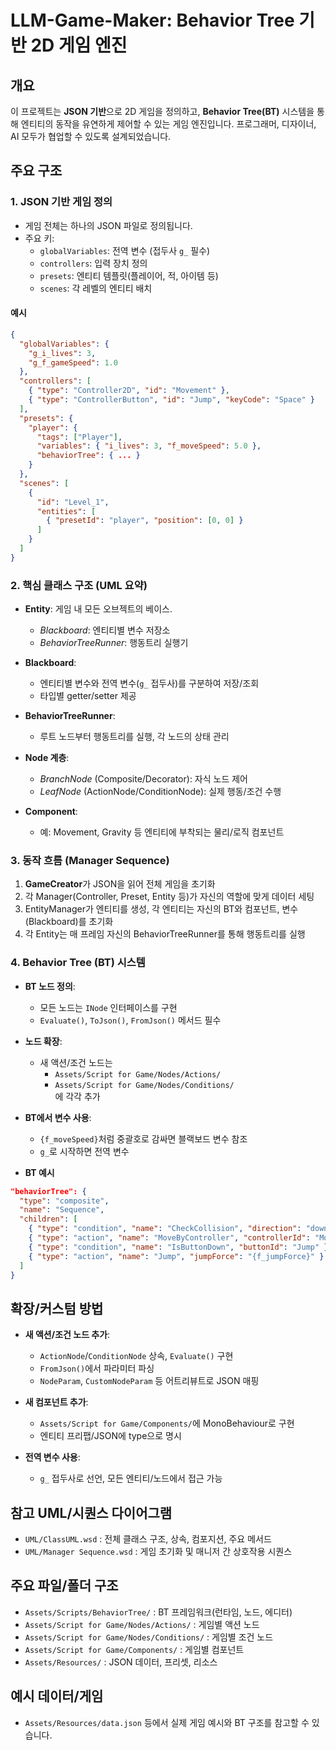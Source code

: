 # LLM-Game-Maker: Behavior Tree 기반 2D 게임 엔진

## 개요

이 프로젝트는 **JSON 기반**으로 2D 게임을 정의하고, **Behavior Tree(BT)** 시스템을 통해 엔티티의 동작을 유연하게 제어할 수 있는 게임 엔진입니다. 프로그래머, 디자이너, AI 모두가 협업할 수 있도록 설계되었습니다.


## 주요 구조

### 1. JSON 기반 게임 정의

- 게임 전체는 하나의 JSON 파일로 정의됩니다.
- 주요 키:
  - `globalVariables`: 전역 변수 (접두사 `g_` 필수)
  - `controllers`: 입력 장치 정의
  - `presets`: 엔티티 템플릿(플레이어, 적, 아이템 등)
  - `scenes`: 각 레벨의 엔티티 배치

#### 예시

```json
{
  "globalVariables": {
    "g_i_lives": 3,
    "g_f_gameSpeed": 1.0
  },
  "controllers": [
    { "type": "Controller2D", "id": "Movement" },
    { "type": "ControllerButton", "id": "Jump", "keyCode": "Space" }
  ],
  "presets": {
    "player": {
      "tags": ["Player"],
      "variables": { "i_lives": 3, "f_moveSpeed": 5.0 },
      "behaviorTree": { ... }
    }
  },
  "scenes": [
    {
      "id": "Level_1",
      "entities": [
        { "presetId": "player", "position": [0, 0] }
      ]
    }
  ]
}
```


### 2. 핵심 클래스 구조 (UML 요약)

- **Entity**: 게임 내 모든 오브젝트의 베이스.  
  - *Blackboard*: 엔티티별 변수 저장소
  - *BehaviorTreeRunner*: 행동트리 실행기

- **Blackboard**:  
  - 엔티티별 변수와 전역 변수(`g_` 접두사)를 구분하여 저장/조회
  - 타입별 getter/setter 제공

- **BehaviorTreeRunner**:  
  - 루트 노드부터 행동트리를 실행, 각 노드의 상태 관리

- **Node 계층**:  
  - *BranchNode* (Composite/Decorator): 자식 노드 제어
  - *LeafNode* (ActionNode/ConditionNode): 실제 행동/조건 수행

- **Component**:  
  - 예: Movement, Gravity 등 엔티티에 부착되는 물리/로직 컴포넌트


### 3. 동작 흐름 (Manager Sequence)

1. **GameCreator**가 JSON을 읽어 전체 게임을 초기화
2. 각 Manager(Controller, Preset, Entity 등)가 자신의 역할에 맞게 데이터 세팅
3. EntityManager가 엔티티를 생성, 각 엔티티는 자신의 BT와 컴포넌트, 변수(Blackboard)를 초기화
4. 각 Entity는 매 프레임 자신의 BehaviorTreeRunner를 통해 행동트리를 실행


### 4. Behavior Tree (BT) 시스템

- **BT 노드 정의**:  
  - 모든 노드는 `INode` 인터페이스를 구현
  - `Evaluate()`, `ToJson()`, `FromJson()` 메서드 필수

- **노드 확장**:  
  - 새 액션/조건 노드는  
    - `Assets/Script for Game/Nodes/Actions/`  
    - `Assets/Script for Game/Nodes/Conditions/`  
    에 각각 추가

- **BT에서 변수 사용**:  
  - `{f_moveSpeed}`처럼 중괄호로 감싸면 블랙보드 변수 참조
  - `g_`로 시작하면 전역 변수

- **BT 예시**
```json
"behaviorTree": {
  "type": "composite",
  "name": "Sequence",
  "children": [
    { "type": "condition", "name": "CheckCollision", "direction": "down", "targetTags": ["Ground"], "collisionType": "stay", "outputTarget": "{e_groundEntity}" },
    { "type": "action", "name": "MoveByController", "controllerId": "Movement", "moveSpeed": "{f_moveSpeed}" },
    { "type": "condition", "name": "IsButtonDown", "buttonId": "Jump" },
    { "type": "action", "name": "Jump", "jumpForce": "{f_jumpForce}" }
  ]
}
```


## 확장/커스텀 방법

- **새 액션/조건 노드 추가**:  
  - `ActionNode`/`ConditionNode` 상속, `Evaluate()` 구현
  - `FromJson()`에서 파라미터 파싱
  - `NodeParam`, `CustomNodeParam` 등 어트리뷰트로 JSON 매핑

- **새 컴포넌트 추가**:  
  - `Assets/Script for Game/Components/`에 MonoBehaviour로 구현
  - 엔티티 프리팹/JSON에 type으로 명시

- **전역 변수 사용**:  
  - `g_` 접두사로 선언, 모든 엔티티/노드에서 접근 가능


## 참고 UML/시퀀스 다이어그램

- `UML/ClassUML.wsd` : 전체 클래스 구조, 상속, 컴포지션, 주요 메서드
- `UML/Manager Sequence.wsd` : 게임 초기화 및 매니저 간 상호작용 시퀀스


## 주요 파일/폴더 구조

- `Assets/Scripts/BehaviorTree/` : BT 프레임워크(런타임, 노드, 에디터)
- `Assets/Script for Game/Nodes/Actions/` : 게임별 액션 노드
- `Assets/Script for Game/Nodes/Conditions/` : 게임별 조건 노드
- `Assets/Script for Game/Components/` : 게임별 컴포넌트
- `Assets/Resources/` : JSON 데이터, 프리셋, 리소스


## 예시 데이터/게임

- `Assets/Resources/data.json` 등에서 실제 게임 예시와 BT 구조를 참고할 수 있습니다.

